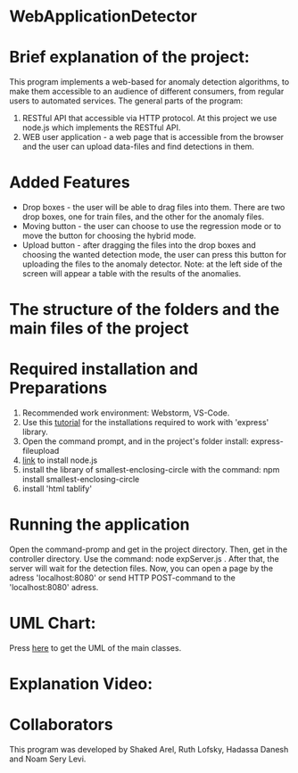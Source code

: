 # WebApplicationDetector

# Brief explanation of the project:

This program implements a web-based for anomaly detection algorithms, to make them accessible to an audience of different
consumers, from regular users to automated services.
The general parts of the program:
1) RESTful API that accessible via HTTP protocol. At this project we use node.js which implements the RESTful API.
2) WEB user application - a web page that is accessible from the browser and the user can upload data-files and find detections in them. 


# Added Features

* Drop boxes - the user will be able to drag files into them. There are two drop boxes, one for train files, and the other for the anomaly files.
* Moving button - the user can choose to use the regression mode or to move the button for choosing the hybrid mode.
* Upload button - after dragging the files into the drop boxes and choosing the wanted detection mode, the user can press this button for
  uploading the files to the anomaly detector. 
 Note: at the left side of the screen will appear a table with the results of the anomalies. 
 
 
# The structure of the folders and the main files of the project


# Required installation and Preparations

1) Recommended work environment: Webstorm, VS-Code.
2) Use this [tutorial](https://expressjs.com/en/starter/installing.html) for the installations required to work with 'express' library.
3) Open the command prompt, and in the project's folder install: express-fileupload
4) [link](https://nodejs.org/en/download/) to install node.js
5) install the library of smallest-enclosing-circle with the command: npm install smallest-enclosing-circle
6) install 'html tablify'


# Running the application
Open the command-promp and get in the project directory. Then, get in the controller directory.
Use the command: node expServer.js . After that, the server will wait for the detection files.
Now, you can open a page by the adress 'localhost:8080' or send HTTP POST-command to the 'localhost:8080' adress.


# UML Chart:
Press [here](https://github.com/Noamls123/WebApplicationDetector/blob/main/Selected.png) to get the UML of the main classes.

# Explanation Video:

# Collaborators
This program was developed by Shaked Arel, Ruth Lofsky, Hadassa Danesh and Noam Sery Levi.

